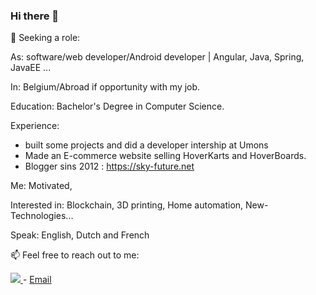 ### Hi there 👋

🔎 Seeking a role:

As: software/web developer/Android developer | Angular, Java, Spring, JavaEE ...

In: Belgium/Abroad if opportunity with my job.

Education: Bachelor's Degree in Computer Science.

Experience: 
  - built some projects and did a developer intership at Umons
  - Made an E-commerce website selling HoverKarts and HoverBoards.
  - Blogger sins 2012 : https://sky-future.net

Me: Motivated, 

Interested in: Blockchain, 3D printing, Home automation, New-Technologies...

Speak: English, Dutch and French

📫 Feel free to reach out to me:

<a href="https://www.linkedin.com/in/jordan-quicken-drive-enjoy/">
<img src="https://img.shields.io/badge/LinkedIn-0077B5?style=for-the-badge&logo=linkedin&logoColor=white" />
</a>
-
<a href="mailto:jordan.quicken@gmail.com">Email </a>









<!--
**sky-future/sky-future** is a ✨ _special_ ✨ repository because its `README.md` (this file) appears on your GitHub profile.

Here are some ideas to get you started:

- 🔭 I’m currently working on ...
- 🌱 I’m currently learning ...
- 👯 I’m looking to collaborate on ...
- 🤔 I’m looking for help with ...
- 💬 Ask me about ...
- 📫 How to reach me: ...
- 😄 Pronouns: ...
- ⚡ Fun fact: ...
-->
